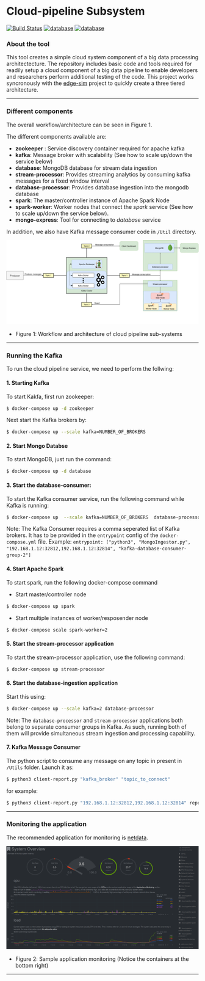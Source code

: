 # Cloud-pipeline Subsystem

[![Build Status](https://travis-ci.com/rohitshubham/Cloud-pipeline.svg?branch=master)](https://travis-ci.com/rohitshubham/Cloud-pipeline) [![database](https://badgen.net/badge/icon/database-processor?icon=docker&label)](https://hub.docker.com/r/rdsea/mongodb-database-ingestor "Checkout this on docker hub") [![database](https://badgen.net/badge/icon/stream-processor?icon=docker&label)](https://hub.docker.com/r/rdsea/spark-job-submitter "Checkout this on docker hub")
### About the tool
This tool creates  a simple cloud system component of a big data processing architectecture. The repository includes basic code and tools required for readily setup a cloud component of a big data pipeline to enable developers and researchers perform additional testing of the code. This project works syncronously with the [edge-sim](https://github.com/rohitshubham/edge_simulator) project to quickly create a three tiered architecture.

---
### Different components
The overall workflow/architecture can be seen in Figure 1.

The different components available are:

* __zookeeper__ : Service discovery container required for apache kafka
* __kafka__: Message broker with scalability (See how to scale up/down the service below)
* __database__: MongoDB database for stream data ingestion
* __stream-processor__: Provides streaming analytics by consuming kafka messages for a fixed window interval
* __database-processor__: Provides database ingestion into the mongodb database
* __spark__: The master/controller instance of Apache Spark Node
* __spark-worker__: Worker nodes that connect the _spark_ service (See how to scale up/down the service below).
* __mongo-express__: Tool for connecting to _database_ service 

In addition, we also have Kafka message consumer code in `/Util` directory.


![architecture](images/Cloud_sim_architecture.png)
* Figure 1: Workflow and architecture of cloud pipeline sub-systems

---
### Running the Kafka
To run the cloud pipeline service, we need to perform the follwing:

#### 1. Starting Kafka

To start Kakfa, first run zookeeper:

```bash
$ docker-compose up -d zookeeper
```

Next start the Kafka brokers by:
```bash
$ docker-compose up --scale kafka=NUMBER_OF_BROKERS
```
#### 2. Start Mongo Databse
To start MongoDB, just run the command:

```bash
$ docker-compose up -d database
```

#### 3. Start the database-consumer:
To start the Kafka consumer service, run the following command while Kafka is running:

```bash
$ docker-compose up  --scale kafka=NUMBER_OF_BROKERS  database-processor
```

Note: The Kafka Consumer requires a comma seperated list of Kafka brokers. It has to be provided in the `entrypoint` config of the `docker-compose.yml` file.
Example: `entrypoint: ["python3", "MongoIngestor.py", "192.168.1.12:32812,192.168.1.12:32814", "kafka-database-consumer-group-2"]`

#### 4. Start Apache Spark
To start spark, run the following docker-compose command

* Start master/controller node
```bash
$ docker-compose up spark
```
* Start multiple instances of worker/resposender node
```bash
$ docker-compose scale spark-worker=2
```
#### 5. Start the stream-processor application

To start the stream-processor application, use the following command:

```bash
$ docker-compose up stream-processor
```
#### 6. Start the database-ingestion application
Start this using:

```bash
$ docker-compose up --scale kafka=2 database-processor
```

Note: The `database-processor` and `stream-processor` applications both belong to separate consumer groups in Kafka. As such, running both of them will provide simultaneous stream ingestion and processing capability.

#### 7. Kafka Message Consumer

The python script to consume any message on any topic in present in `/Utils` folder. Launch it as:

```bash
$ python3 client-report.py "kafka_broker" "topic_to_connect"
```
for example:

```bash
$ python3 client-report.py "192.168.1.12:32812,192.168.1.12:32814" report
```

---

### Monitoring the application
The recommended application for monitoring is [netdata](https://github.com/netdata/netdata).

![architecture](images/monitoring.png)
* Figure 2: Sample application monitoring (Notice the containers at the bottom right)
---
